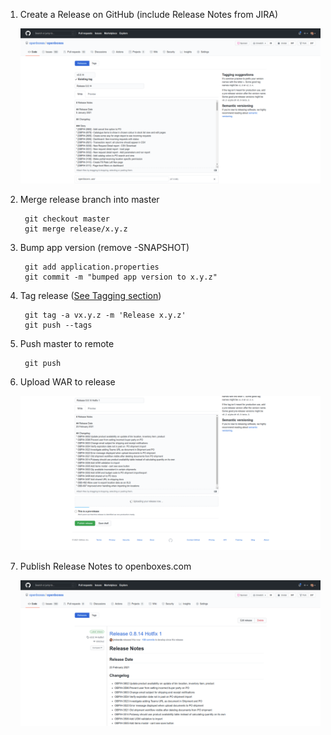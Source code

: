 1. Create a Release on GitHub (include Release Notes from JIRA)

    ![Create Release on GitHub](../../assets/img/github-create-release.png "Create Release on GitHub")

1. Merge release branch into master

        git checkout master
        git merge release/x.y.z

1. Bump app version (remove -SNAPSHOT)

        git add application.properties
        git commit -m "bumped app version to x.y.z"
        
1. Tag release ([See Tagging section](http://docs.openboxes.com/en/latest/developer-guide/tagging/))
   
        git tag -a vx.y.z -m 'Release x.y.z' 
        git push --tags

1. Push master to remote

        git push

1. Upload WAR to release 

    ![Download latest WAR](../../assets/img/github-upload-latest-war-to-release-details.png)


1. Publish Release Notes to openboxes.com

    ![Publish Release](../../assets/img/github-publish-release.png)

